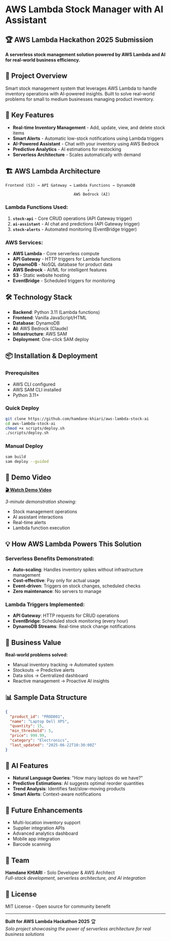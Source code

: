 # AWS Lambda Stock Manager with AI Assistant

## 🏆 AWS Lambda Hackathon 2025 Submission

**A serverless stock management solution powered by AWS Lambda and AI for real-world business efficiency.**

## 🎯 Project Overview

Smart stock management system that leverages AWS Lambda to handle inventory operations with AI-powered insights. Built to solve real-world problems for small to medium businesses managing product inventory.

## 🚀 Key Features

- **Real-time Inventory Management** - Add, update, view, and delete stock items
- **Smart Alerts** - Automatic low-stock notifications using Lambda triggers
- **AI-Powered Assistant** - Chat with your inventory using AWS Bedrock
- **Predictive Analytics** - AI estimations for restocking
- **Serverless Architecture** - Scales automatically with demand

## 🏗️ AWS Lambda Architecture

```
Frontend (S3) → API Gateway → Lambda Functions → DynamoDB
                                    ↓
                              AWS Bedrock (AI)
```

### Lambda Functions Used:
1. **`stock-api`** - Core CRUD operations (API Gateway trigger)
2. **`ai-assistant`** - AI chat and predictions (API Gateway trigger)
3. **`stock-alerts`** - Automated monitoring (EventBridge trigger)

### AWS Services:
- **AWS Lambda** - Core serverless compute
- **API Gateway** - HTTP triggers for Lambda functions
- **DynamoDB** - NoSQL database for product data
- **AWS Bedrock** - AI/ML for intelligent features
- **S3** - Static website hosting
- **EventBridge** - Scheduled triggers for monitoring

## 🛠️ Technology Stack

- **Backend**: Python 3.11 (Lambda functions)
- **Frontend**: Vanilla JavaScript/HTML
- **Database**: DynamoDB
- **AI**: AWS Bedrock (Claude)
- **Infrastructure**: AWS SAM
- **Deployment**: One-click SAM deploy

## 📦 Installation & Deployment

### Prerequisites
- AWS CLI configured
- AWS SAM CLI installed
- Python 3.11+

### Quick Deploy
```bash
git clone https://github.com/hamdane-khiari/aws-lambda-stock-ai
cd aws-lambda-stock-ai
chmod +x scripts/deploy.sh
./scripts/deploy.sh
```

### Manual Deploy
```bash
sam build
sam deploy --guided
```

## 🎥 Demo Video

**[🎬 Watch Demo Video](https://youtube.com/watch?v=PLACEHOLDER)**

*3-minute demonstration showing:*
- Stock management operations
- AI assistant interactions
- Real-time alerts
- Lambda function execution

## 💡 How AWS Lambda Powers This Solution

### Serverless Benefits Demonstrated:
- **Auto-scaling**: Handles inventory spikes without infrastructure management
- **Cost-effective**: Pay only for actual usage
- **Event-driven**: Triggers on stock changes, scheduled checks
- **Zero maintenance**: No servers to manage

### Lambda Triggers Implemented:
- **API Gateway**: HTTP requests for CRUD operations
- **EventBridge**: Scheduled stock monitoring (every hour)
- **DynamoDB Streams**: Real-time stock change notifications

## 🏅 Business Value

**Real-world problems solved:**
- Manual inventory tracking → Automated system
- Stockouts → Predictive alerts
- Data silos → Centralized dashboard
- Reactive management → Proactive AI insights

## 📊 Sample Data Structure

```json
{
  "product_id": "PROD001",
  "name": "Laptop Dell XPS",
  "quantity": 15,
  "min_threshold": 5,
  "price": 999.99,
  "category": "Electronics",
  "last_updated": "2025-06-22T10:30:00Z"
}
```

## 🧠 AI Features

- **Natural Language Queries**: "How many laptops do we have?"
- **Predictive Estimations**: AI suggests optimal reorder quantities
- **Trend Analysis**: Identifies fast/slow-moving products
- **Smart Alerts**: Context-aware notifications

## 🚀 Future Enhancements

- Multi-location inventory support
- Supplier integration APIs
- Advanced analytics dashboard
- Mobile app integration
- Barcode scanning

## 👥 Team

**Hamdane KHIARI** - Solo Developer & AWS Architect  
*Full-stack development, serverless architecture, and AI integration*

## 📝 License

MIT License - Open source for community benefit

---

**Built for AWS Lambda Hackathon 2025** 🏆  
*Solo project showcasing the power of serverless architecture for real business solutions*